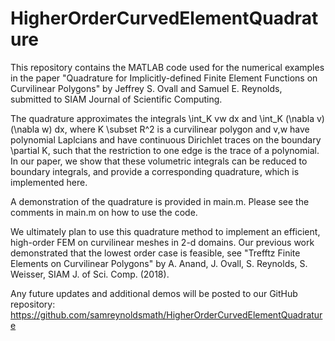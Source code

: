 # HigherOrderCurvedElementQuadrature

This repository contains the MATLAB code used for the numerical examples in the paper "Quadrature for Implicitly-defined Finite Element Functions on Curvilinear Polygons" by Jeffrey S. Ovall and Samuel E. Reynolds, submitted to SIAM Journal of Scientific Computing.

The quadrature approximates the integrals \int_K vw dx and \int_K (\nabla v)(\nabla w) dx, where K \subset R^2 is a curvilinear polygon and v,w have polynomial Laplcians and have continuous Dirichlet traces on the boundary \partial K, such that the restriction to one edge is the trace of a polynomial. In our paper, we show that these volumetric integrals can be reduced to boundary integrals, and provide a corresponding quadrature, which is implemented here. 

A demonstration of the quadrature is provided in main.m. Please see the comments in main.m on how to use the code.

We ultimately plan to use this quadrature method to implement an efficient, high-order FEM on curvilinear meshes in 2-d domains. Our previous work demonstrated that the lowest order case is feasible, see "Trefftz Finite Elements on Curvilinear Polygons" by A. Anand, J. Ovall, S. Reynolds, S. Weisser, SIAM J. of Sci. Comp. (2018). 

Any future updates and additional demos will be posted to our GitHub repository: 
https://github.com/samreynoldsmath/HigherOrderCurvedElementQuadrature
